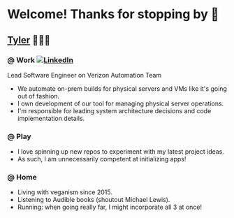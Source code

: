 # Welcome! Thanks for stopping by 👋

## [Tyler](https://atylerwolfe.com) 🏃‍♂️🌱

### @ Work [![LinkedIn](https://img.icons8.com/color/20/000000/linkedin.png)](https://www.linkedin.com/in/atylerwolfe/)

Lead Software Engineer on Verizon Automation Team
- We automate on-prem builds for physical servers and VMs like it's going out of fashion.
- I own development of our tool for managing physical server operations.
- I'm responsible for leading system architecture decisions and code implementation details.

### @ Play
- I love spinning up new repos to experiment with my latest project ideas.
- As such, I am unnecessarily competent at initializing apps!

### @ Home
- Living with veganism since 2015.
- Listening to Audible books (shoutout Michael Lewis).
- Running: when going really far, I might incorporate all 3 at once!
